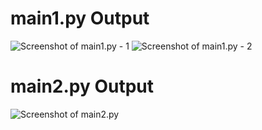 # main1.py Output
![Screenshot of main1.py - 1](images/Screenshot_2025-09-17_234305.png)
![Screenshot of main1.py - 2](images/Screenshot_2025-09-17_234354.png)

# main2.py Output
![Screenshot of main2.py](images/Screenshot_2025-09-17_231518.png)
